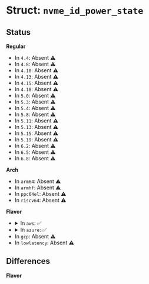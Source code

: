 # Struct: <code>nvme_id_power_state</code>

## Status
<b>Regular</b>
<ul>
<li>
In <code>4.4</code>: Absent ⚠️
</li>
<li>
In <code>4.8</code>: Absent ⚠️
</li>
<li>
In <code>4.10</code>: Absent ⚠️
</li>
<li>
In <code>4.13</code>: Absent ⚠️
</li>
<li>
In <code>4.15</code>: Absent ⚠️
</li>
<li>
In <code>4.18</code>: Absent ⚠️
</li>
<li>
In <code>5.0</code>: Absent ⚠️
</li>
<li>
In <code>5.3</code>: Absent ⚠️
</li>
<li>
In <code>5.4</code>: Absent ⚠️
</li>
<li>
In <code>5.8</code>: Absent ⚠️
</li>
<li>
In <code>5.11</code>: Absent ⚠️
</li>
<li>
In <code>5.13</code>: Absent ⚠️
</li>
<li>
In <code>5.15</code>: Absent ⚠️
</li>
<li>
In <code>5.19</code>: Absent ⚠️
</li>
<li>
In <code>6.2</code>: Absent ⚠️
</li>
<li>
In <code>6.5</code>: Absent ⚠️
</li>
<li>
In <code>6.8</code>: Absent ⚠️
</li>
</ul>
<b>Arch</b>
<ul>
<li>
In <code>arm64</code>: Absent ⚠️
</li>
<li>
In <code>armhf</code>: Absent ⚠️
</li>
<li>
In <code>ppc64el</code>: Absent ⚠️
</li>
<li>
In <code>riscv64</code>: Absent ⚠️
</li>
</ul>
<b>Flavor</b>
<ul>
<li>
<details>
<summary>In <code>aws</code>: ✅</summary>

```c
struct nvme_id_power_state {
    __le16 max_power;
    __u8 rsvd2;
    __u8 flags;
    __le32 entry_lat;
    __le32 exit_lat;
    __u8 read_tput;
    __u8 read_lat;
    __u8 write_tput;
    __u8 write_lat;
    __le16 idle_power;
    __u8 idle_scale;
    __u8 rsvd19;
    __le16 active_power;
    __u8 active_work_scale;
    __u8 rsvd23[9];
};
```
</details>
</li>
<li>
<details>
<summary>In <code>azure</code>: ✅</summary>

```c
struct nvme_id_power_state {
    __le16 max_power;
    __u8 rsvd2;
    __u8 flags;
    __le32 entry_lat;
    __le32 exit_lat;
    __u8 read_tput;
    __u8 read_lat;
    __u8 write_tput;
    __u8 write_lat;
    __le16 idle_power;
    __u8 idle_scale;
    __u8 rsvd19;
    __le16 active_power;
    __u8 active_work_scale;
    __u8 rsvd23[9];
};
```
</details>
</li>
<li>
In <code>gcp</code>: Absent ⚠️
</li>
<li>
In <code>lowlatency</code>: Absent ⚠️
</li>
</ul>

## Differences
<b>Flavor</b>
<ul>
</ul>
